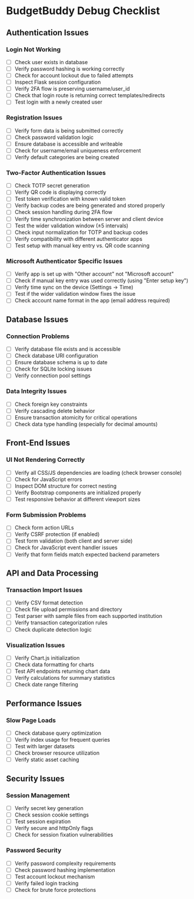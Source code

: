 # BudgetBuddy Debug Checklist

## Authentication Issues

### Login Not Working
- [ ] Check user exists in database
- [ ] Verify password hashing is working correctly
- [ ] Check for account lockout due to failed attempts
- [ ] Inspect Flask session configuration
- [ ] Verify 2FA flow is preserving username/user_id
- [ ] Check that login route is returning correct templates/redirects
- [ ] Test login with a newly created user

### Registration Issues
- [ ] Verify form data is being submitted correctly
- [ ] Check password validation logic
- [ ] Ensure database is accessible and writeable
- [ ] Check for username/email uniqueness enforcement
- [ ] Verify default categories are being created

### Two-Factor Authentication Issues
- [ ] Check TOTP secret generation
- [ ] Verify QR code is displaying correctly
- [ ] Test token verification with known valid token
- [ ] Verify backup codes are being generated and stored properly
- [ ] Check session handling during 2FA flow
- [ ] Verify time synchronization between server and client device
- [ ] Test the wider validation window (±5 intervals)
- [ ] Check input normalization for TOTP and backup codes
- [ ] Verify compatibility with different authenticator apps
- [ ] Test setup with manual key entry vs. QR code scanning

### Microsoft Authenticator Specific Issues
- [ ] Verify app is set up with "Other account" not "Microsoft account"
- [ ] Check if manual key entry was used correctly (using "Enter setup key")
- [ ] Verify time sync on the device (Settings → Time)
- [ ] Test if the wider validation window fixes the issue
- [ ] Check account name format in the app (email address required)

## Database Issues

### Connection Problems
- [ ] Verify database file exists and is accessible
- [ ] Check database URI configuration
- [ ] Ensure database schema is up to date
- [ ] Check for SQLite locking issues
- [ ] Verify connection pool settings

### Data Integrity Issues
- [ ] Check foreign key constraints
- [ ] Verify cascading delete behavior
- [ ] Ensure transaction atomicity for critical operations
- [ ] Check data type handling (especially for decimal amounts)

## Front-End Issues

### UI Not Rendering Correctly
- [ ] Verify all CSS/JS dependencies are loading (check browser console)
- [ ] Check for JavaScript errors
- [ ] Inspect DOM structure for correct nesting
- [ ] Verify Bootstrap components are initialized properly
- [ ] Test responsive behavior at different viewport sizes

### Form Submission Problems
- [ ] Check form action URLs
- [ ] Verify CSRF protection (if enabled)
- [ ] Test form validation (both client and server side)
- [ ] Check for JavaScript event handler issues
- [ ] Verify that form fields match expected backend parameters

## API and Data Processing

### Transaction Import Issues
- [ ] Verify CSV format detection
- [ ] Check file upload permissions and directory
- [ ] Test parser with sample files from each supported institution
- [ ] Verify transaction categorization rules
- [ ] Check duplicate detection logic

### Visualization Issues
- [ ] Verify Chart.js initialization
- [ ] Check data formatting for charts
- [ ] Test API endpoints returning chart data
- [ ] Verify calculations for summary statistics
- [ ] Check date range filtering

## Performance Issues

### Slow Page Loads
- [ ] Check database query optimization
- [ ] Verify index usage for frequent queries
- [ ] Test with larger datasets
- [ ] Check browser resource utilization
- [ ] Verify static asset caching

## Security Issues

### Session Management
- [ ] Verify secret key generation
- [ ] Check session cookie settings
- [ ] Test session expiration
- [ ] Verify secure and httpOnly flags
- [ ] Check for session fixation vulnerabilities

### Password Security
- [ ] Verify password complexity requirements
- [ ] Check password hashing implementation
- [ ] Test account lockout mechanism
- [ ] Verify failed login tracking
- [ ] Check for brute force protections 